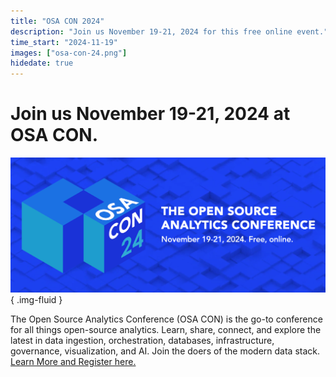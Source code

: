 ```yaml
---
title: "OSA CON 2024"
description: "Join us November 19-21, 2024 for this free online event."
time_start: "2024-11-19"
images: ["osa-con-24.png"]
hidedate: true
---
```


# Join us November 19-21, 2024 at OSA CON.

![image](osa-con-24.png)
{ .img-fluid }

The Open Source Analytics Conference (OSA CON) is the go-to conference for all things open-source analytics. Learn, share, connect, and explore the latest in data ingestion, orchestration, databases, infrastructure, governance, visualization, and AI. Join the doers of the modern data stack. [Learn More and Register here.](https://osacon.io/)